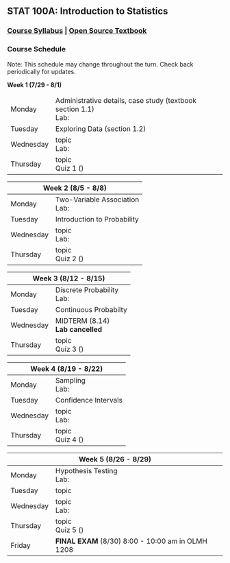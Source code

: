 ## STAT 100A: Introduction to Statistics
### <a href="https://lgpcappiello.github.io/teaching/stat100a/syllabus.pdf" target="blank">Course Syllabus</a> | <a href="https://www.openintro.org/stat/textbook.php?stat_book=os" target="blank">Open Source Textbook</a>

### Course Schedule
Note: This schedule may change throughout the turn. Check back periodically for updates. 

<table>
  <thead>
    <tr><strong> Week 1 (7/29 - 8/1) </strong></tr>
  </thead>
  <tbody>
  <tr><td>Monday    </td><td> Administrative details, case study (textbook section 1.1) <br> Lab: </td></tr>
  <tr><td>Tuesday   </td><td> Exploring Data (section 1.2) </td></tr>
  <tr><td>Wednesday </td><td> topic <br> Lab: </td></tr>
  <tr><td>Thursday  </td><td> topic <br> Quiz 1 () </td></tr>
</tbody>
</table>

<table>
  <thead>
    <tr><th colspan=2><strong> Week 2 (8/5 - 8/8) </strong></th></tr>
  </thead>
<tbody>
  <tr><td>Monday    </td><td> Two-Variable Association <br> Lab: </td></tr>
  <tr><td>Tuesday   </td><td> Introduction to Probability </td></tr>
  <tr><td>Wednesday </td><td> topic <br> Lab: </td></tr>
  <tr><td>Thursday  </td><td> topic <br> Quiz 2 () </td></tr>
</tbody>
</table>

<table>
  <thead>
    <tr><th colspan=2><strong> Week 3 (8/12 - 8/15) </strong></th></tr>
  </thead>
<tbody>
  <tr><td>Monday    </td><td> Discrete Probability <br> Lab: </td></tr>
  <tr><td>Tuesday   </td><td> Continuous Probabilty </td></tr>
  <tr><td>Wednesday </td><td> MIDTERM (8.14) <br> <strong>Lab cancelled</strong> </td></tr>
  <tr><td>Thursday  </td><td> topic <br> Quiz 3 () </td></tr>
</tbody>
</table>

<table>
  <thead>
    <tr><th colspan=2><strong> Week 4 (8/19 - 8/22) </strong></th></tr>
  </thead>
<tbody>
  <tr><td>Monday    </td><td> Sampling <br> Lab: </td></tr>
  <tr><td>Tuesday   </td><td> Confidence Intervals </td></tr>
  <tr><td>Wednesday </td><td> topic <br> Lab: </td></tr>
  <tr><td>Thursday  </td><td> topic <br> Quiz 4 () </td></tr>
</tbody>
</table>

<table>
  <thead>
    <tr><th colspan=2><strong> Week 5 (8/26 - 8/29) </strong></th></tr>
  </thead>
<tbody>
  <tr><td>Monday    </td><td> Hypothesis Testing <br> Lab: </td></tr>
  <tr><td>Tuesday   </td><td> topic </td></tr>
  <tr><td>Wednesday </td><td> topic <br> Lab: </td></tr>
  <tr><td>Thursday  </td><td> topic <br> Quiz 5 () </td></tr>
  <tr><td>Friday    </td><td> <strong>FINAL EXAM</strong> (8/30) 8:00 - 10:00 am in OLMH 1208 </td></tr>
</tbody>
</table>
